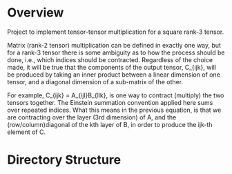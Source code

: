 # Overview
Project to implement tensor-tensor multiplication for a square rank-3 tensor.

Matrix (rank-2 tensor) multiplication can be defined in exactly one way, but for a rank-3 tensor there is some ambiguity as to how the process should be done, i.e., which indices should be contracted. Regardless of the choice made, it will be true that the components of the output tensor, C_{ijk}, will be produced by taking an inner product between a linear dimension of one tensor, and a diagonal dimension of a sub-matrix of the other. 

For example, C_{ijk} = A_{ijl}B_{llk}, is one way to contract (multiply) the two tensors together. The Einstein summation convention applied here sums over repeated indices. What this means in the previous equation, is that we are contracting over the layer (3rd dimension) of A, and the (row/column)diagonal of the kth layer of B, in order to produce the ijk-th element of C.
  
# Directory Structure